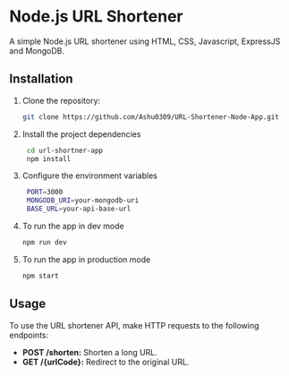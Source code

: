 # Node.js URL Shortener

A simple Node.js URL shortener using HTML, CSS, Javascript, ExpressJS and MongoDB.

## Installation

1. Clone the repository:

   ```sh
   git clone https://github.com/Ashu0309/URL-Shortener-Node-App.git
   ```

2. Install the project dependencies

   ```sh
    cd url-shortner-app
    npm install
   ```

3. Configure the environment variables

   ```sh
    PORT=3000
    MONGODB_URI=your-mongodb-uri
    BASE_URL=your-api-base-url
   ```

4. To run the app in dev mode
   ```sh
   npm run dev
   ```
5. To run the app in production mode
   ```sh
   npm start
   ```

## Usage

To use the URL shortener API, make HTTP requests to the following endpoints:

- **POST /shorten:** Shorten a long URL.
- **GET /{urlCode}:** Redirect to the original URL.

